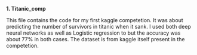 **1. Titanic_comp**
  
This file contains the code for my first kaggle competetion. It was about predicting the number of survivors in titanic when it sank. I used both deep neural networks as well as Logistic regression to 
but the accuracy was about 77% in both cases. The dataset is from kaggle itself present in the competetion.
